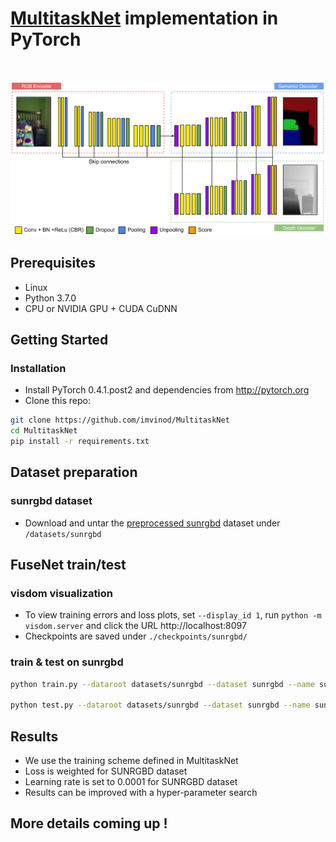 
# [MultitaskNet](https://github.com/imvinod/MultitaskNet) implementation in PyTorch
<br>

![MultitaskNet](images/multitasknet.png  "MultitaskNet")


## Prerequisites
- Linux
- Python 3.7.0
- CPU or NVIDIA GPU + CUDA CuDNN

## Getting Started
### Installation
- Install PyTorch 0.4.1.post2 and dependencies from http://pytorch.org
- Clone this repo:
```bash
git clone https://github.com/imvinod/MultitaskNet
cd MultitaskNet
pip install -r requirements.txt
```
## Dataset preparation
### sunrgbd dataset
- Download and untar the [preprocessed sunrgbd](https://vision.in.tum.de/webarchive/hazirbas/fusenet-pytorch/sun/sunrgbd.tar.gz) dataset under ```/datasets/sunrgbd```

## FuseNet train/test

### visdom visualization
- To view training errors and loss plots, set `--display_id 1`, run `python -m visdom.server` and click the URL http://localhost:8097
- Checkpoints are saved under `./checkpoints/sunrgbd/`

### train & test on sunrgbd
```bash
python train.py --dataroot datasets/sunrgbd --dataset sunrgbd --name sunrgbd

python test.py --dataroot datasets/sunrgbd --dataset sunrgbd --name sunrgbd --epoch 100
```

## Results
* We use the training scheme defined in MultitaskNet
* Loss is weighted for SUNRGBD dataset
* Learning rate is set to 0.0001 for SUNRGBD dataset
* Results can be improved with a hyper-parameter search

## More details coming up  !
